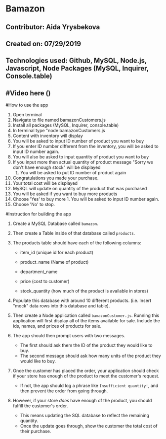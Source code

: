 # Bamazon
Contributor: Aida Yrysbekova
------------------
Created on: 07/29/2019
------------------
Technologies used: Github, MySQL, Node.js, Javascript, Node Packages (MySQL, Inquirer, Console.table)
-----------------------------
#Video here ()
-----------------------------
#How to use the app
1. Open terminal
2. Navigate to file named bamazonCustomers.js
3. Install all packages (MySQL, Inquirer, console.table)
4. In terminal type "node bamazonCustomers.js
5. Content with inventory will display
6. You will be asked to input ID number of product you want to buy
  1. If you enter ID number different from the inventory, you will be asked to input ID number again. 
7. You will also be asked to input quantity of product you want to buy
  1. If you input more then actual quantity of product message "Sorry we don't have enough stock" will be displayed
     1. You will be asked to put ID number of product again
8. Congratulations you made your purchase.
9. Your total cost will be displayed
10. MySQL will update on quantity of the product that was purchased
11. You will be asked if you want to buy more products
  1. Choose 'Yes' to buy more
    1. You will be asked to input ID number again.
  2. Choose 'No' to stop.


#Instruction for building the app
1. Create a MySQL Database called `bamazon`.

2. Then create a Table inside of that database called `products`.

3. The products table should have each of the following columns:

   * item_id (unique id for each product)

   * product_name (Name of product)

   * department_name

   * price (cost to customer)

   * stock_quantity (how much of the product is available in stores)

4. Populate this database with around 10 different products. (i.e. Insert "mock" data rows into this database and table).

5. Then create a Node application called `bamazonCustomer.js`. Running this application will first display all of the items available for sale. Include the ids, names, and prices of products for sale.

6. The app should then prompt users with two messages.

   * The first should ask them the ID of the product they would like to buy.
   * The second message should ask how many units of the product they would like to buy.

7. Once the customer has placed the order, your application should check if your store has enough of the product to meet the customer's request.

   * If not, the app should log a phrase like `Insufficient quantity!`, and then prevent the order from going through.

8. However, if your store _does_ have enough of the product, you should fulfill the customer's order.
   * This means updating the SQL database to reflect the remaining quantity.
   * Once the update goes through, show the customer the total cost of their purchase.

